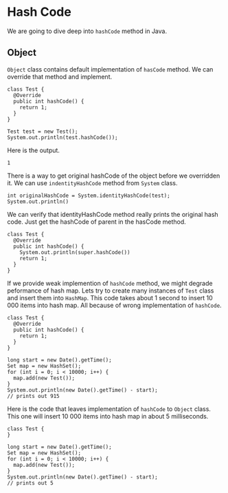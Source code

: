 # Hash Code

We are going to dive deep into `hashCode` method in Java.

## Object

`Object` class contains default implementation of `hasCode` method. We can override that method and implement.

```
class Test {
  @Override
  public int hashCode() {
    return 1;
  }
}

Test test = new Test();
System.out.println(test.hashCode());
```

Here is the output.

```
1
```

There is a way to get original hashCode of the object before we overridden it. We can use `indentityHashCode` method from `System` class.

```
int originalHashCode = System.identityHashCode(test);
System.out.println()
```

We can verify that identityHashCode method really prints the original hash code. Just get the hashCode of parent in the hasCode method.

```
class Test {
  @Override
  public int hashCode() {
    System.out.println(super.hashCode())
    return 1;
  }
}
```

If we provide weak implemention of `hashCode` method, we might degrade peformance of hash map. Lets try to create many instances of `Test` class and insert them into `HashMap`. This code takes about 1 second to insert 10 000 items into hash map. All because of wrong implementation of `hashCode`.

```
class Test {
  @Override
  public int hashCode() {
    return 1;
  }
}

long start = new Date().getTime();
Set map = new HashSet();
for (int i = 0; i < 10000; i++) {
  map.add(new Test());
}
System.out.println(new Date().getTime() - start);
// prints out 915
```

Here is the code that leaves implementation of `hashCode` to `Object` class. This one will insert 10 000 items into hash map in about 5 milliseconds.

```
class Test {
}

long start = new Date().getTime();
Set map = new HashSet();
for (int i = 0; i < 10000; i++) {
  map.add(new Test());
}
System.out.println(new Date().getTime() - start);
// prints out 5
```




